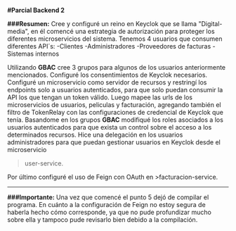 **#Parcial Backend 2**

**###Resumen:**
Cree y configuré un reino en Keyclok que se llama "Digital-media", en él comencé una estrategia de autorización
para proteger los diferentes microservicios del sistema.
Tenemos 4 usuarios que consumen diferentes API´s:
-Clientes
-Administradores
-Proveedores de facturas
-Sistemas internos

Utilizando **GBAC** cree 3 grupos para algunos de los usuarios anteriormente mencionados. Configuré los consentimientos
de Keyclok necesarios.
Configuré un microservicio como servidor de recursos y restringí los endpoints solo a usuarios autenticados, para que 
solo puedan consumir la API los que tengan un token válido. Luego mapee las urls de los microservicios de usuarios, 
peliculas y facturación, agregando también el filtro de TokenRelay con las configuraciones de credencial de Keyclok que
tenía.
Basandome en los grupos **GBAC** modifiqué los roles asociados a los usuarios autenticados para que exista un control 
sobre el acceso a los determinados recursos.
Hice una delegación en los usuarios administradores para que puedan gestionar usuarios en Keyclok desde el microservicio
>user-service.

Por último configuré el uso de Feign con OAuth en >facturacion-service.

***

**###Importante:**
Una vez que comencé el punto 5 dejó de compilar el programa.
En cuánto a la configuración de Feign no estoy segura de haberla hecho cómo corresponde, ya que no pude profundizar
mucho sobre ella y tampoco pude revisarlo bien debido a la compilación.